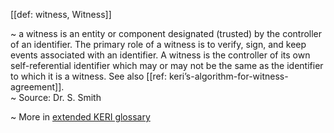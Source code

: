 [[def: witness, Witness]]

~ a witness is an entity or component designated (trusted) by the controller of an identifier. The primary role of a witness is to verify, sign, and keep events associated with an identifier. A witness is the controller of its own self-referential identifier which may or may not be the same as the identifier to which it is a witness. See also [[ref: keri’s-algorithm-for-witness-agreement]].  
~ Source: Dr. S. Smith

~ More in <a href="https://weboftrust.github.io/WOT-terms/docs/glossary/witness">extended KERI glossary</a>
